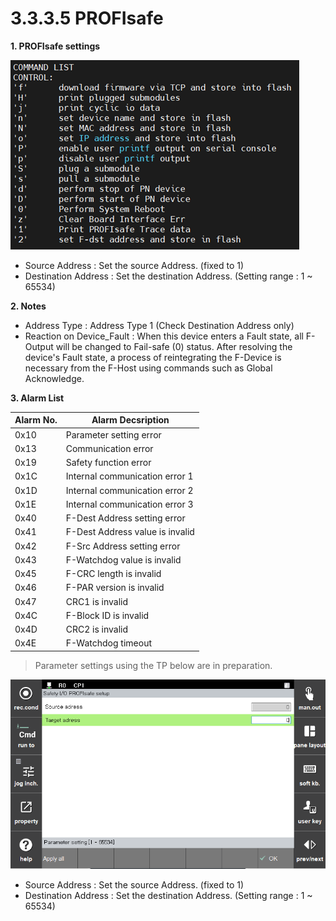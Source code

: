 ﻿

# 3.3.3.5 PROFIsafe

 **1. PROFIsafe settings**

![Profisafe Consol Image](../../../_assets/safetyio_profisafe/BD671_console.png)

 - Source Address : Set the source Address. (fixed to 1)
 - Destination Address : Set the destination Address. (Setting range : 1 ~ 65534)
 
  **2. Notes** 
  
 - Address Type :  Address Type 1 (Check Destination Address only)
 - Reaction on Device_Fault : When this device enters a Fault state, all F-Output will be changed to Fail-safe (0) status. After resolving the device's Fault state, a process of reintegrating the F-Device is necessary from the F-Host using commands such as Global Acknowledge.
 
 **3. Alarm List** 

|Alarm No.|Alarm Decsription  | 
|--|--|
| 0x10 |Parameter setting error |
| 0x13 |Communication error|
| 0x19 |Safety function error |
| 0x1C |Internal communication error 1 |
| 0x1D |Internal communication error 2 |
| 0x1E |Internal communication error 3 |
| 0x40 |F-Dest Address setting error |
| 0x41 |F-Dest Address value is invalid |
| 0x42 |F-Src Address setting error |
| 0x43 |F-Watchdog value is invalid
| 0x45 |F-CRC length is invalid |
| 0x46 |F-PAR version is invalid |
| 0x47 |CRC1 is invalid |
| 0x4C |F-Block ID is invalid |
| 0x4D |CRC2 is invalid|
| 0x4E |F-Watchdog timeout|


> Parameter settings using the TP below are in preparation.

![Profisafe TP Image](../../../_assets/safetyio_profisafe/profisafe.PNG)

 - Source Address : Set the source Address. (fixed to 1)
 - Destination Address : Set the destination Address. (Setting range : 1 ~ 65534)

